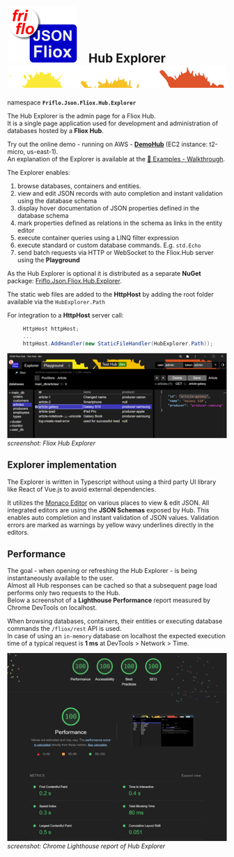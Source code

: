 

# [![JSON Fliox](../../docs/images/Json-Fliox.svg)](https://github.com/friflo/Friflo.Json.Fliox)    **Hub Explorer** ![SPLASH](../../docs/images/paint-splatter.svg)



namespace **`Friflo.Json.Fliox.Hub.Explorer`**

The Hub Explorer is the admin page for a Fliox Hub.  
It is a single page application used for development and administration of databases hosted by a **Fliox Hub**.

Try out the online demo - running on AWS - [**DemoHub**](http://ec2-18-215-176-108.compute-1.amazonaws.com/) (EC2 instance: t2-micro, us-east-1).  
An explanation of the Explorer is available at the [🐾 Examples - Walkthrough](https://github.com/friflo/Fliox.Examples#-walkthrough).



The Explorer enables:

1. browse databases, containers and entities.
2. view and edit JSON records with auto completion and instant validation using the database schema
3. display hover documentation of JSON properties defined in the database schema
4. mark properties defined as relations in the schema as links in the entity editor
5. execute container queries using a LINQ filter expression
6. execute standard or custom database commands. E.g. `std.Echo`
7. send batch requests via HTTP or WebSocket to the Fliox.Hub server using the **Playground**

As the Hub Explorer is optional it is distributed as a separate
**NuGet** package: [Friflo.Json.Fliox.Hub.Explorer](https://www.nuget.org/packages/Friflo.Json.Fliox.Hub.Explorer/).

The static web files are added to the **HttpHost** by adding the root folder
available via the `HubExplorer.Path`

For integration to a **HttpHost** server call:

```csharp
     HttpHost httpHost;
     ...
     httpHost.AddHandler(new StaticFileHandler(HubExplorer.Path));
```

![Fliox Hub Explorer - screenshot](../../docs/images/Fliox-Hub-Explorer.png)
*screenshot: Fliox Hub Explorer*

## Explorer implementation

The Explorer is written in Typescript without using a third party UI library like React of Vue.js to avoid external dependencies.

It utilizes the [Monaco Editor](https://microsoft.github.io/monaco-editor/) on various places to view & edit JSON.
All integrated editors are using the **JSON Schemas** exposed by Hub.
This enables auto completion and instant validation of JSON values.
Validation errors are marked as warnings by yellow wavy underlines directly in the editors.

## Performance

The goal - when opening or refreshing the Hub Explorer - is being instantaneously available to the user.  
Almost all Hub responses can be cached so that a subsequent page load performs only two requests to the Hub.  
Below a screenshot of a **Lighthouse Performance** report measured by Chrome DevTools on localhost.

When browsing databases, containers, their entities or executing database commands the `/fliox/rest` API is used.  
In case of using an `in-memory` database on localhost the expected execution time of a typical request is **1 ms**
at DevTools > Network > Time.  

![Hub Explorer - Lighthouse Performance](../../docs/images/Hub-Explorer-Lighthouse.png)
*screenshot: Chrome Lighthouse report of Hub Explorer*
